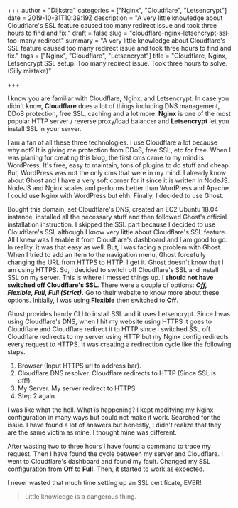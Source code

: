 +++
author = "Dijkstra"
categories = ["Nginx", "Cloudflare", "Letsencrypt"]
date = 2019-10-31T10:39:19Z
description = "A very little knowledge about Cloudflare's SSL feature caused too many redirect issue and took three hours to find and fix."
draft = false
slug = "cloudflare-nginx-letsencrypt-ssl-too-many-redirect"
summary = "A very little knowledge about Cloudflare's SSL feature caused too many redirect issue and took three hours to find and fix."
tags = ["Nginx", "Cloudflare", "Letsencrypt"]
title = "Cloudflare, Nginx, Letsencrypt SSL setup. Too many redirect issue. Took three hours to solve. (Silly mistake)"

+++


I know you are familiar with Cloudflare, Nginx, and Letsencrypt. In case you didn't know, **Cloudflare** does a lot of things including DNS management, DDoS protection, free SSL, caching and a lot more. **Nginx** is one of the most popular HTTP server / reverse proxy/load balancer and **Letsencrypt** let you install SSL in your server.

I am a fan of all these three technologies. I use Cloudflare a lot because why not? It is giving me protection from DDoS, free SSL, etc for free. When I was planing for creating this blog, the first cms came to my mind is WordPress. It's free, easy to maintain, tons of plugins to do stuff and cheap. But, WordPress was not the only cms that were in my mind. I already know about Ghost and I have a very soft corner for it since it is written in NodeJS. NodeJS and Nginx scales and performs better than WordPress and Apache. I could use Nginx with WordPress but ehh. Finally, I decided to use Ghost.

Bought this domain, set Cloudflare's DNS, created an EC2 Ubuntu 18.04 instance, installed all the necessary stuff and then followed Ghost's official installation instruction. I skipped the SSL part because I decided to use Cloudflare's SSL although I know very little about Cloudflare's SSL feature. All I knew was I enable it from Cloudflare's dashboard and I am good to go. In reality, it was that easy as well. But, I was facing a problem with Ghost. When I tried to add an item to the navigation menu, Ghost forcefully changing the URL from HTTPS to HTTP. I get it. Ghost doesn't know that I am using HTTPS. So, I decided to switch off Cloudflare's SSL and install SSL on my server. This is where I messed things up. **I should not have switched off Cloudflare's SSL.** There were a couple of options: **_Off, Flexible, Full, Full (Strict)._** Go to their website to know more about these options. Initially, I was using **Flexible** then switched to **Off**.

Ghost provides handy CLI to install SSL and it uses Letsencrypt. Since I was using Cloudflare's DNS, when I hit my website using HTTPS it goes to Cloudflare and Cloudflare redirect it to HTTP since I switched SSL off. Cloudflare redirects to my server using HTTP but my Nginx config redirects every request to HTTPS. It was creating a redirection cycle like the following steps.

1. Browser (Input HTTPS url to address bar).
2. Cloudflare DNS resolver. Cloudflare redirects to HTTP (Since SSL is off!).
3. My Server. My server redirect to HTTPS
4. Step 2 again.

I was like what the hell. What is happening? I kept modifying my Nginx configuration in many ways but could not make it work. Searched for the issue. I have found a lot of answers but honestly, I didn't realize that they are the same victim as mine. I thought mine was different.

After wasting two to three hours I have found a command to trace my request. Then I have found the cycle between my server and Cloudflare. I went to Cloudflare's dashboard and found my fault. Changed my SSL configuration from **Off** to **Full.** Then, it started to work as expected.

I never wasted that much time setting up an SSL certificate, EVER!

> Little knowledge is a dangerous thing.

